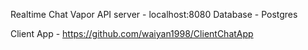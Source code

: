 Realtime Chat Vapor API 
server - localhost:8080
Database - Postgres

Client App - https://github.com/waiyan1998/ClientChatApp
